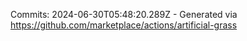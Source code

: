 Commits: 2024-06-30T05:48:20.289Z - Generated via https://github.com/marketplace/actions/artificial-grass
<br>
